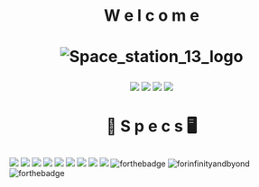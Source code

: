 <h1 align="center">W e l c o m e</h1>

<h1 align="center">

![Space_station_13_logo](https://user-images.githubusercontent.com/63132454/223010738-7c364cfe-1ab2-4049-93a1-a8d9f4220d0b.png)
</h1>

<!-- PC specs/socials/etc -->
<p align="center">
<img src="https://img.shields.io/badge/hp-tower-0096D6?style=for-the-badge&logo=hp&logoColor=white" />
<img src="https://img.shields.io/badge/Windows11-0078D6?style=for-the-badge&logo=windows&logoColor=white" />
<img src="https://img.shields.io/badge/Ryzen 5 5600X 6 Core-0071C5?style=for-the-badge&logo=intel&logoColor=white" />
<img src="https://img.shields.io/badge/NVIDIA-GTX_1060_Ti-76B900?style=for-the-badge&logo=nvidia&logoColor=white" />
</p>

<h1 align="center">

💽 S p e c s 🖥
</h1>

![](https://img.shields.io/badge/Git-F05032?style=for-the-badge&logo=git&logoColor=white)
![](https://img.shields.io/badge/Markdown-000000?style=for-the-badge&logo=markdown&logoColor=white)
![](https://img.shields.io/badge/C%2B%2B-00599C?style=for-the-badge&logo=c%2B%2B&logoColor=white)
![](https://img.shields.io/badge/C%23-239120?style=for-the-badge&logo=c-sharp&logoColor=white)
![](https://img.shields.io/badge/Java-ED8B00?style=for-the-badge&logo=oracle&logoColor=white)
![](https://img.shields.io/badge/Python-3776AB?style=for-the-badge&logo=python&logoColor=white)
![](https://img.shields.io/badge/HTML5-E34F26?style=for-the-badge&logo=html5&logoColor=white)
![](https://img.shields.io/badge/CSS3-1572B6?style=for-the-badge&logo=css3&logoColor=white)
![](https://img.shields.io/badge/JavaScript-323330?style=for-the-badge&logo=javascript&logoColor=F7DF1E)
![forthebadge](https://forthebadge.com/images/badges/contains-tasty-spaghetti-code.svg)
![forinfinityandbyond](https://user-images.githubusercontent.com/5211576/29499758-4efff304-85e6-11e7-8267-62919c3688a9.gif)
![forthebadge](https://forthebadge.com/images/badges/built-with-resentment.svg)
